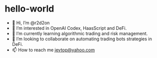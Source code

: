 # hello-world

- 👋 Hi, I’m @r2d2on
- 👀 I’m interested in OpenAI Codex, HaasScript and DeFi.
- 🌱 I’m currently learning algorithmic trading and risk management.
- 💞️ I’m looking to collaborate on automating trading bots strategies in DeFi.
- 📫 How to reach me jevtop@yahoo.com
